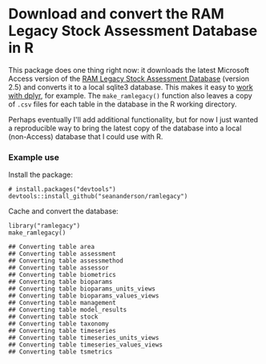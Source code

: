 Download and convert the RAM Legacy Stock Assessment Database in R
==================================================================

This package does one thing right now: it downloads the latest Microsoft
Access version of the [RAM Legacy Stock Assessment
Database](http://ramlegacy.org) (version 2.5) and converts it to a local
sqlite3 database. This makes it easy to [work with
dplyr](http://cran.r-project.org/web/packages/dplyr/vignettes/databases.html),
for example. The `make_ramlegacy()` function also leaves a copy of
`.csv` files for each table in the database in the R working directory.

Perhaps eventually I'll add additional functionality, but for now I just
wanted a reproducible way to bring the latest copy of the database into
a local (non-Access) database that I could use with R.

### Example use

Install the package:

    # install.packages("devtools")
    devtools::install_github("seananderson/ramlegacy")

Cache and convert the database:

    library("ramlegacy")
    make_ramlegacy()

    ## Converting table area
    ## Converting table assessment
    ## Converting table assessmethod
    ## Converting table assessor
    ## Converting table biometrics
    ## Converting table bioparams
    ## Converting table bioparams_units_views
    ## Converting table bioparams_values_views
    ## Converting table management
    ## Converting table model_results
    ## Converting table stock
    ## Converting table taxonomy
    ## Converting table timeseries
    ## Converting table timeseries_units_views
    ## Converting table timeseries_values_views
    ## Converting table tsmetrics
